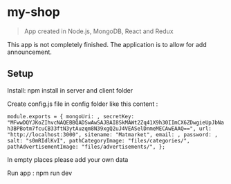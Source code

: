 # my-shop

> App created in Node.js, MongoDB, React and Redux

This app is not completely finished. The application is to allow for add announcement.

## Setup

Install:
npm install in server and client folder

Create config.js file in config folder like this content :

`module.exports = { mongoUri: , secretKey: "MFwwDQYJKoZIhvcNAQEBBQADSwAwSAJBAI8SkMAWt2Zq41X9h30IImCX6ZDwgieUpJbNah3BPBotm7fcuCB33ftN3ytAuzqm8N39xgQ2uJ4VEASelDnmeMECAwEAAQ==", url: "http://localhost:3000", sitename: "Matmarket", email: , password: , salt: "s0mRIdlKvI", pathCategoryImage: "files/categories/", pathAdvertisementImage: "files/advertisements/", };`

In empty places please add your own data

Run app :
npm run dev
